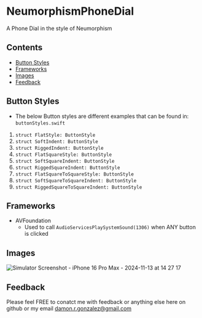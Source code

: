 # NeumorphismPhoneDial

A Phone Dial in the style of Neumorphism

## Contents

- [Button Styles](https://github.com/janzomon/NeumorphismPhoneDial#button-styles)
- [Frameworks](https://github.com/janzomon/NeumorphismPhoneDial#frameworks)
- [Images](https://github.com/janzomon/NeumorphismPhoneDial#images)
- [Feedback](https://github.com/janzomon/NeumorphismPhoneDial#feedback)


## Button Styles

-  The below Button styles are different examples that can be found in: `buttonStyles.swift`
1.  `struct FlatStyle: ButtonStyle` 
2.  `struct SoftIndent: ButtonStyle`
3.  `struct RiggedIndent: ButtonStyle`
4.  `struct FlatSquareStyle: ButtonStyle`
5.  `struct SoftSquareIndent: ButtonStyle`
6.  `struct RiggedSquareIndent: ButtonStyle`
7.  `struct FlatSquareToSquareStyle: ButtonStyle`
8.  `struct SoftSquareToSquareIndent: ButtonStyle`
9.  `struct RiggedSquareToSquareIndent: ButtonStyle`

## Frameworks

- AVFoundation
  - Used to call `AudioServicesPlaySystemSound(1306)` when ANY button is clicked


## Images

![Simulator Screenshot - iPhone 16 Pro Max - 2024-11-13 at 14 27 17](https://github.com/user-attachments/assets/56302a4a-ed78-4e04-8d54-0d314805ad7a)

## Feedback

Please feel FREE to conatct me with feedback or anything else here on github or my email [damon.r.gonzalez@gmail.com](mailto:damon.r.gonzalez@gmail.com)
